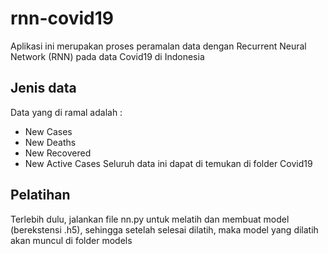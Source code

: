 # rnn-covid19

Aplikasi ini merupakan proses peramalan data dengan Recurrent Neural Network (RNN) pada data Covid19 di Indonesia

## Jenis data

Data yang di ramal adalah :
* New Cases
* New Deaths
* New Recovered
* New Active Cases
Seluruh data ini dapat di temukan di folder Covid19

## Pelatihan
Terlebih dulu, jalankan file nn.py untuk melatih dan membuat model (berekstensi .h5), sehingga setelah selesai dilatih, maka model yang dilatih akan muncul di folder models

## 



